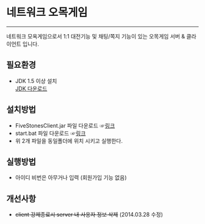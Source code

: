 # 네트워크 오목게임
---

네트워크 모옥게임으로서 1:1 대전기능 및 채팅/쪽지 기능이 있는 오목게임 서버 &amp; 클라이언트 입니다.

## 필요환경
- JDK 1.5 이상 설치    
   [JDK 다운로드](http://www.oracle.com/technetwork/java/javase/downloads/index.html)

## 설치방법
- FiveStonesClient.jar 파일 다운로드 ☞[링크](http://www.anyjava.net/upload/FiveStonesClient.jar)
- start.bat 파일 다운로드 ☞[링크](http://www.anyjava.net/upload/start.bat)
- 위 2개 파일을 동일폴더에 위치 시키고 실행한다.

## 실행방법
- 아이디 비번은 아무거나 입력 (회원가입 기능 없음)

## 개선사항
- ~~client 강제종료시 server 내 사용자 정보 삭제~~ (2014.03.28 수정)


